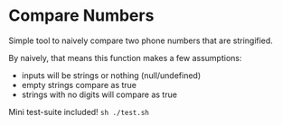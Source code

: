 # Compare Numbers

Simple tool to naively compare two phone numbers that are stringified.

By naively, that means this function makes a few assumptions:
- inputs will be strings or nothing (null/undefined)
- empty strings compare as true
- strings with no digits will compare as true

Mini test-suite included!
`sh ./test.sh`

